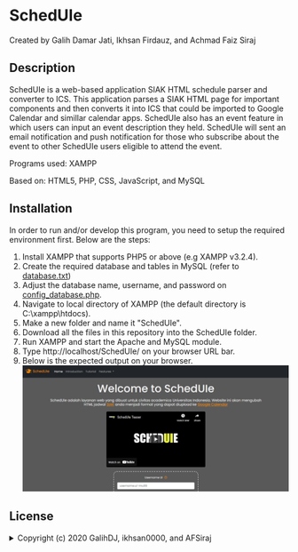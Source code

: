 # SchedUIe
Created by Galih Damar Jati, Ikhsan Firdauz, and Achmad Faiz Siraj

## Description
SchedUIe is a web-based application SIAK HTML schedule parser and converter to ICS. This application parses a SIAK HTML page for important components and then converts it into ICS that could be imported to Google Calendar and simillar calendar apps. SchedUIe also has an event feature in which users can input an event description they held. SchedUIe will sent an email notification and push notification for those who subscribe about the event to other SchedUIe users eligible to attend the event.

Programs used: XAMPP

Based on: HTML5, PHP, CSS, JavaScript, and MySQL

## Installation
In order to run and/or develop this program, you need to setup the required environment first. Below are the steps:
1. Install XAMPP that supports PHP5 or above (e.g XAMPP v3.2.4).
3. Create the required database and tables in MySQL (refer to [database.txt](Database.txt))
4. Adjust the database name, username, and password on [config_database.php](config_database.php).
5. Navigate to local directory of XAMPP (the default directory is C:\xampp\htdocs).
6. Make a new folder and name it "SchedUIe".
7. Download all the files in this repository into the SchedUIe folder.
8. Run XAMPP and start the Apache and MySQL module.
9. Type http://localhost/SchedUIe/ on your browser URL bar.
10. Below is the expected output on your browser.
![home](images/home.jpg)



## License
<details>
  <summary>Copyright (c) 2020 GalihDJ, ikhsan0000, and AFSiraj</summary>

<p align="justify">Permission is hereby granted, free of charge, to any person obtaining a copy
of this software and associated documentation files (the "Software"), to deal
in the Software without restriction, including without limitation the rights
to use, copy, modify, merge, publish, distribute, sublicense, and/or sell
copies of the Software, and to permit persons to whom the Software is
furnished to do so, subject to the following conditions:</p>

<p align="justify">The above copyright notice and this permission notice shall be included in all
copies or substantial portions of the Software.</p>

<p align="justify">The software is provided "as is", without warranty of any kind, express or
Implied, including but not limited to the warranties of merchantability,
Fitness for a particular purpose and noninfringement. In no event shall the
Authors or copyright holders be liable for any claim, damages or other
Liability, whether in an action of contract, tort or otherwise, arising from,
Out of or in connection with the software or the use or other dealings in the
Software.</p>

</details>

